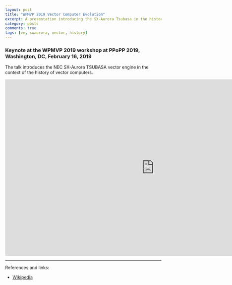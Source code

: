 ```yaml
---
layout: post
title: "WPMVP 2019 Vector Computer Evolution"
excerpt: A presentation introducing the SX-Aurora Tsubasa in the historical context of vector computers.
category: posts
comments: true
tags: [ve, sxaurora, vector, history]
---
```


### Keynote at the WPMVP 2019 workshop at PPoPP 2019, Washington, DC, February 16, 2019

The talk introduces the NEC SX-Aurora TSUBASA vector engine in the context
of the history of vector computers.

<iframe src="https://docs.google.com/presentation/d/e/2PACX-1vRV2Uh4uAacrP-sFUkP-2Bdm8MEjlOJwh-97ommLPt1DlSY9z0x5_PxIYYZJ_4d5TnZKgs2r3cfSJsI/embed?start=false&loop=false&delayms=30000" frameborder="0" width="960" height="569" allowfullscreen="true" mozallowfullscreen="true" webkitallowfullscreen="true"></iframe>

---

References and links:

* [Wikipedia](https://en.wikipedia.org/wiki/SX-Aurora_TSUBASA)
